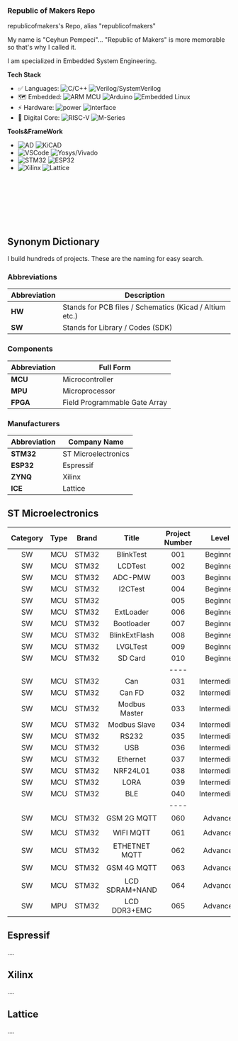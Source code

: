 ### Republic of Makers Repo ###

republicofmakers's Repo, alias "republicofmakers"



My name is "Ceyhun Pempeci"... "Republic of Makers" is more memorable so that's why I called it.


I am specialized in Embedded System Engineering.

**Tech Stack**
* ✅ Languages: ![C/C++](https://img.shields.io/badge/-C/C++-white?style=flat-square&logo=c) 
![Verilog/SystemVerilog](https://img.shields.io/badge/-Verilog/SystemVerilog-white?style=flat-square&logo=V)
* 🗺 Embedded: ![ARM MCU](https://img.shields.io/badge/-MCU-white?style=flat-square&logo=Arm)
![Arduino](https://img.shields.io/badge/-Arduino-white?style=flat-square&logo=Arduino)
![Embedded Linux](https://img.shields.io/badge/-Embedded%20Linux-white?style=flat-square&logo=Linux)
* ⚡ Hardware: ![power](https://img.shields.io/badge/-PowerCircuitryDesign-00629B?style=flat-square)
![interface](https://img.shields.io/badge/-Interfaces-00629B?style=flat-square&logo=IEEE)
* 🚀 Digital Core: 
![RISC-V](https://img.shields.io/badge/-RV32-F6B21A?style=flat-square)
![M-Series](https://img.shields.io/badge/-ARM:M0--M3--M4--M7-76B900?style=flat-square)


**Tools&FrameWork**


* ![AD](https://img.shields.io/badge/-Altium%20Designer-24292E?style=flat-square&logo=Altium%20Designer)
![KiCAD](https://img.shields.io/badge/-KiCad-6C0101?style=flat-square&logo=KiCad)
* ![VSCode](https://img.shields.io/badge/-VS%20Code-007ACC?style=flat-square&logo=visual-studio-code) 
![Yosys/Vivado](https://img.shields.io/badge/-Yosys/Vivado-pink?style=flat-square)
* ![STM32](https://img.shields.io/badge/-STM32-03234B?style=flat-square&logo=STMicroelectronics) 
![ESP32](https://img.shields.io/badge/-ESP32-282423?style=flat-square&logo=Espressif)
* ![Xilinx](https://img.shields.io/badge/-Xilinx-E01F27?style=flat-square&logo=Xilinx)
![Lattice](https://img.shields.io/badge/-Lattice-F6B21A?style=flat-square&logo=Xilinx)



<br>
<br>
<br>
<br>
<br>
<br>


## Synonym Dictionary
I build hundreds of projects. These are the naming for easy search.
### Abbreviations

| Abbreviation | Description                             |
|--------------|-----------------------------------------|
| **HW**       | Stands for PCB files / Schematics (Kicad / Altium etc.) |
| **SW**       | Stands for Library / Codes (SDK)        |

### Components

| Abbreviation | Full Form                        |
|--------------|----------------------------------|
| **MCU**      | Microcontroller                  |
| **MPU**      | Microprocessor                   |
| **FPGA**     | Field Programmable Gate Array    |

### Manufacturers

| Abbreviation | Company Name           |
|--------------|------------------------|
| **STM32**    | ST Microelectronics    |
| **ESP32**    | Espressif              |
| **ZYNQ**     | Xilinx                 |
| **ICE**      | Lattice                |




## ST Microelectronics

|   Category   |     Type     |     Brand    |    Title      | Project Number|    Level    |  Description              | Progress      |    Repo Link |
|:------------:|:------------:|:------------:|:------------: |:-------------:|:------------:|:-------------------------|:-------------:|:------------:|
| SW           | MCU          | STM32        |  BlinkTest     |  001         |  Beginner    |  Simple LED control          |  ✅ Done       |[Click](https://github.com/republicofmakers/SW-MCU-STM32-BlinkTest-001)|
| SW           | MCU          | STM32        |  LCDTest        |  002         |  Beginner    |  0.96 Inch LCD              |  ✅ Done       |[Click](https://github.com/republicofmakers/SW-MCU-STM32-LCDTest-002)|
| SW           | MCU          | STM32        |  ADC-PMW       |  003         |  Beginner    |  Potentiometer&Servo         |  ✅ Done       |[Click](https://github.com/republicofmakers/SW-MCU-STM32-ADC-PMW-003) |
| SW           | MCU          | STM32        |  I2CTest       |  004         |  Beginner    |  SHT4X Temp&Hum              |  ✅ Done       |[Click](https://github.com/republicofmakers/SW-MCU-STM32-I2CTest-004) |
| SW           | MCU          | STM32        |                |  005         |  Beginner    |  Winbond SPI Flash           |  ✅ Done       |[Click]() |
| SW           | MCU          | STM32        |  ExtLoader     |  006         |  Beginner    |  Winbond QSPI Flash          |  ✅ Done       |[Click](https://github.com/republicofmakers/SW-MCU-STM32-ExtLoader-006) |
| SW           | MCU          | STM32        |  Bootloader    |  007         |  Beginner    |  Winbond QSPI Flash          |  ✅ Done       |[Click](https://github.com/republicofmakers/SW-MCU-STM32-BootLoader-007) |
| SW           | MCU          | STM32        |  BlinkExtFlash |  008         |  Beginner    |  Winbond QSPI Flash          |  ✅ Done       |[Click](https://github.com/republicofmakers/SW-MCU-STM32-BlinkExtFlash-008) |
| SW           | MCU          | STM32        |  LVGLTest      |  009         |  Beginner    |  Winbond QSPI Flash          |  ✅ Done       |[Click](https://github.com/republicofmakers/SW-MCU-STM32-LVGLTest-009) |
| SW           | MCU          | STM32        |  SD Card       |  010         |  Beginner    |  SD Card Data Logger         |  ✅ Done       |[Click]() |
|              |              |              |                |  ----        |              |                              |                |          |
| SW           | MCU          | STM32        |  Can           |  031         |  Intermediate|                              |  ✅ Done       |[Click]() |
| SW           | MCU          | STM32        |  Can FD        |  032         |  Intermediate|                              |  ✅ Done       |[Click]() |
| SW           | MCU          | STM32        |  Modbus Master |  033         |  Intermediate|                              |  ✅ Done       |[Click]() |
| SW           | MCU          | STM32        |  Modbus Slave  |  034         |  Intermediate|                              |  ✅ Done       |[Click]() |
| SW           | MCU          | STM32        |  RS232         |  035         |  Intermediate|                              |  ✅ Done       |[Click]() |
| SW           | MCU          | STM32        |  USB           |  036         |  Intermediate|                              |  ✅ Done       |[Click]() |
| SW           | MCU          | STM32        |  Ethernet      |  037         |  Intermediate|                              |  ✅ Done       |[Click]() |
| SW           | MCU          | STM32        |  NRF24L01      |  038         |  Intermediate|                              |  ✅ Done       |[Click]() |
| SW           | MCU          | STM32        |  LORA          |  039         |  Intermediate|                              |  ✅ Done       |[Click]() |
| SW           | MCU          | STM32        |  BLE           |  040         |  Intermediate|                              |  ✅ Done       |[Click]() |
|              |              |              |                |  ----        |              |                              |                |          |
| SW           | MCU          | STM32        |  GSM 2G MQTT   |  060         |  Advanced    |                              |⏳Progress      |[Click]() |
| SW           | MCU          | STM32        |  WIFI MQTT     |  061         |  Advanced    |                              |⏳Progress      |[Click]() |
| SW           | MCU          | STM32        |  ETHETNET MQTT |  062         |  Advanced    |                              |⏳Progress      |[Click]() |
| SW           | MCU          | STM32        |  GSM 4G MQTT   |  063         |  Advanced    |                              |⏳Progress      |[Click]() |
| SW           | MCU          | STM32        |  LCD SDRAM+NAND|  064         |  Advanced    |                              |⏳Progress      |[Click]() |
| SW           | MPU          | STM32        |  LCD DDR3+EMC  |  065         |  Advanced    |                              |❌NotStarted    |[Click]() |

## Espressif


....

## Xilinx


....

## Lattice


....

